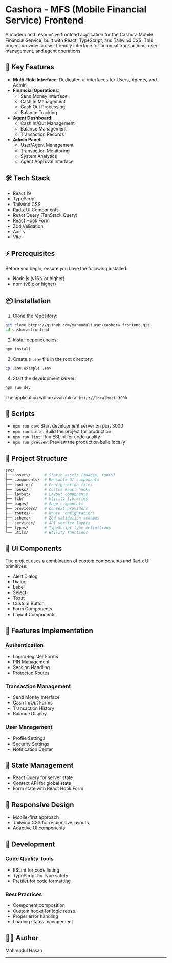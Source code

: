 # Cashora - MFS (Mobile Financial Service) Frontend

A modern and responsive frontend application for the Cashora Mobile Financial Service, built with React, TypeScript, and Tailwind CSS. This project provides a user-friendly interface for financial transactions, user management, and agent operations.

## 🚀 Key Features

- **Multi-Role Interface**: Dedicated ui interfaces for Users, Agents, and Admin
- **Financial Operations**: 
  - Send Money Interface
  - Cash In Management
  - Cash Out Processing
  - Balance Tracking
- **Agent Dashboard**:
  - Cash In/Out Management
  - Balance Management
  - Transaction Records
- **Admin Panel**:
  - User/Agent Management
  - Transaction Monitoring
  - System Analytics
  - Agent Approval Interface

## 🛠️ Tech Stack

- React 19
- TypeScript
- Tailwind CSS
- Radix UI Components
- React Query (TanStack Query)
- React Hook Form
- Zod Validation
- Axios
- Vite

## ⚡ Prerequisites

Before you begin, ensure you have the following installed:

- Node.js (v16.x or higher)
- npm (v8.x or higher)

## 📦 Installation

1. Clone the repository:

```bash
git clone https://github.com/mahmudulturan/cashora-frontend.git
cd cashora-frontend
```

2. Install dependencies:

```bash
npm install
```

3. Create a `.env` file in the root directory:

```bash
cp .env.example .env
```

4. Start the development server:

```bash
npm run dev
```

The application will be available at `http://localhost:3000`

## 🚀 Scripts

- `npm run dev`: Start development server on port 3000
- `npm run build`: Build the project for production
- `npm run lint`: Run ESLint for code quality
- `npm run preview`: Preview the production build locally

## 📁 Project Structure

```bash
src/
├── assets/      # Static assets (images, fonts)
├── components/  # Reusable UI components
├── configs/     # Configuration files
├── hooks/       # Custom React hooks
├── layout/      # Layout components
├── lib/         # Utility libraries
├── pages/       # Page components
├── providers/   # Context providers
├── routes/      # Route configurations
├── schema/      # Zod validation schemas
├── services/    # API service layers
├── types/       # TypeScript type definitions
└── utils/       # Utility functions
```

## 🎨 UI Components

The project uses a combination of custom components and Radix UI primitives:

- Alert Dialog
- Dialog
- Label
- Select
- Toast
- Custom Button
- Form Components
- Layout Components

## 🔐 Features Implementation

### Authentication
- Login/Register Forms
- PIN Management
- Session Handling
- Protected Routes

### Transaction Management
- Send Money Interface
- Cash In/Out Forms
- Transaction History
- Balance Display

### User Management
- Profile Settings
- Security Settings
- Notification Center

## 🎯 State Management

- React Query for server state
- Context API for global state
- Form state with React Hook Form

## 📱 Responsive Design

- Mobile-first approach
- Tailwind CSS for responsive layouts
- Adaptive UI components

## 🔧 Development

### Code Quality Tools
- ESLint for code linting
- TypeScript for type safety
- Prettier for code formatting

### Best Practices
- Component composition
- Custom hooks for logic reuse
- Proper error handling
- Loading states management

## 👨‍💻 Author

Mahmudul Hasan

---